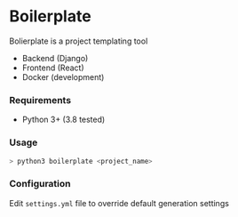 # Boilerplate

Bolierplate is a project templating tool

  - Backend (Django)
  - Frontend (React)
  - Docker (development)

### Requirements
- Python 3+ (3.8 tested)

### Usage

```sh
> python3 boilerplate <project_name>
```

### Configuration

Edit `settings.yml` file to override default generation settings

